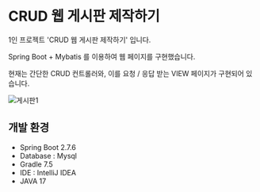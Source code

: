 # CRUD 웹 게시판 제작하기

1인 프로젝트 'CRUD 웹 게시판 제작하기' 입니다.

Spring Boot + Mybatis 를 이용하여 웹 페이지를 구현했습니다.

현재는 간단한 CRUD 컨트롤러와, 이를 요청 / 응답 받는 VIEW 페이지가 구현되어 있습니다.


![게시판1](https://user-images.githubusercontent.com/105425369/204768950-3d87cf2e-a3e1-4d57-ad7c-14ef8ecea820.PNG)



## 개발 환경

- Spring Boot 2.7.6
- Database : Mysql
- Gradle 7.5
- IDE : IntelliJ IDEA
- JAVA 17
